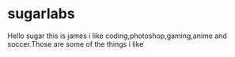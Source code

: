 # sugarlabs
Hello sugar this is james i like coding,photoshop,gaming,anime and soccer.Those are some of the things i like
